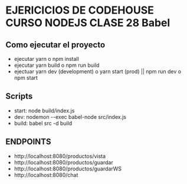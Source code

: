# EJERICICIOS DE CODEHOUSE CURSO NODEJS CLASE 28 Babel

## Como ejecutar el proyecto

- ejecutar yarn o npm install
- ejecutar yarn build o npm run build
- ejectuar yarn dev (development) o yarn start (prod) || npm run dev o npm start

## Scripts

- start: node build/index.js
- dev: nodemon --exec babel-node src/index.js
- build: babel src -d build

## ENDPOINTS

- http://localhost:8080/productos/vista
- http://localhost:8080/productos/guardar
- http://localhost:8080/productos/guardarWS
- http://localhost:8080/chat
